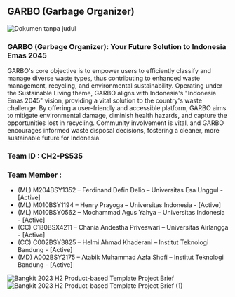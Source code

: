 ## GARBO (Garbage Organizer)
![Dokumen tanpa judul](https://github.com/GARBO-Bangkit/.github/assets/110425400/308846e0-fc03-4824-a657-41363bb4b353)

### GARBO (Garbage Organizer): Your Future Solution to Indonesia Emas 2045
<p> GARBO's core objective is to empower users to efficiently classify and manage diverse waste types, thus contributing to enhanced waste management, recycling, and environmental sustainability. Operating under the Sustainable Living theme, GARBO aligns with Indonesia's "Indonesia Emas 2045" vision, providing a vital solution to the country's waste challenge. By offering a user-friendly and accessible platform, GARBO aims to mitigate environmental damage, diminish health hazards, and capture the opportunities lost in recycling. Community involvement is vital, and GARBO encourages informed waste disposal decisions, fostering a cleaner, more sustainable future for Indonesia. </p>

### Team ID		: CH2-PS535
### Team Member	: 
- (ML) M204BSY1352 – Ferdinand Defin Delio – Universitas Esa Unggul - [Active]
- (ML) M010BSY1194 – Henry Prayoga – Universitas Indonesia - [Active]
- (ML) M010BSY0562 – Mochammad Agus Yahya – Universitas Indonesia - [Active]
- (CC)  C180BSX4211 – Chania Andestha Priveswari – Universitas Airlangga - [Active]
- (CC)  C002BSY3825 – Helmi Ahmad Khaderani – Institut Teknologi Bandung - [Active]
- (MD) A002BSY2175 – Atabik Muhammad Azfa Shofi – Institut Teknologi Bandung - [Active]

![Bangkit 2023 H2 Product-based  Template Project Brief](https://github.com/GARBO-Bangkit/.github/assets/110425400/a657d70d-f972-456f-921b-ea87ba70ae2a)
![Bangkit 2023 H2 Product-based  Template Project Brief (1)](https://github.com/GARBO-Bangkit/.github/assets/110425400/984afaa6-b5ca-4f51-a491-89a6365fad46)

